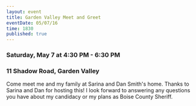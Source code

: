 ```yaml
---
layout: event
title: Garden Valley Meet and Greet
eventDate: 05/07/16
time: 1830
published: true
---
```

### Saturday, May 7 at 4:30 PM - 6:30 PM

### 11 Shadow Road, Garden Valley

Come meet me and my family at Sarina and Dan Smith's home. Thanks to Sarina and Dan for hosting this! I look forward to answering any questions you have about my candidacy or my plans as Boise County Sheriff.
